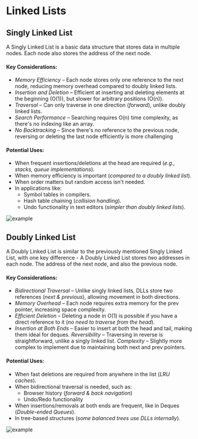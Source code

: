 # Linked Lists

## Singly Linked List

A Singly Linked List is a basic data structure that stores data in multiple nodes.
Each node also stores the address of the next node. 

#### Key Considerations:
- *Memory Efficiency*
    – Each node stores only one reference to the next node, reducing memory overhead compared to doubly linked lists.
- *Insertion and Deletion*
    – Efficient at inserting and deleting elements at the beginning (O(1)), but slower for arbitrary positions (O(n)).
- *Traversal*
    – Can only traverse in one direction (_forward_), unlike doubly linked lists.
- *Search Performance*
    – Searching requires O(n) time complexity, as there's no indexing like an array.
- *No Backtracking*
    – Since there's no reference to the previous node, reversing or deleting the last node efficiently is more challenging

#### Potential Uses:
- When frequent insertions/deletions at the head are required (_e.g., stacks, queue implementations_).
- When memory efficiency is important (_compared to a doubly linked list_).
- When order matters but random access isn't needed.
- In applications like:
    - Symbol tables in compilers.
    - Hash table chaining (_collision handling_).
    - Undo functionality in text editors (_simpler than doubly linked lists_).

![example](https://upload.wikimedia.org/wikipedia/commons/thumb/6/6d/Singly-linked-list.svg/640px-Singly-linked-list.svg.png "singly_linked_list_example")

## Doubly Linked List

A Doubly Linked List is similar to the previously mentioned Singly Linked List, with one key difference -
A Doubly Linked List stores _two_ addresses in each node. The address of the next node, and also the previous node.

#### Key Considerations:
- *Bidirectional Traversal* 
    – Unlike singly linked lists, DLLs store two references (_next & previous_), allowing movement in both directions.
- *Memory Overhead* 
    – Each node requires extra memory for the prev pointer, increasing space complexity.
- *Efficient Deletion* 
    – Deleting a node in O(1) is possible if you have a direct reference to it (_no need to traverse from the head_).
- *Insertion at Both Ends* 
    – Easier to insert at both the head and tail, making them ideal for deques.
*Reversibility* 
    – Traversing in reverse is straightforward, unlike a singly linked list.
*Complexity* 
    – Slightly more complex to implement due to maintaining both next and prev pointers.

#### Potential Uses:
- When fast deletions are required from anywhere in the list (_LRU caches_).
- When bidirectional traversal is needed, such as:
    - Browser history (_forward & back navigation_)
    - Undo/Redo functionality
- When insertions/removals at both ends are frequent, like in Deques (_Double-ended Queues_).
- In tree-based structures (_some balanced trees use DLLs internally_).

![example](https://upload.wikimedia.org/wikipedia/commons/thumb/5/5e/Doubly-linked-list.svg/1024px-Doubly-linked-list.svg.png "doubly_linked_list_example")